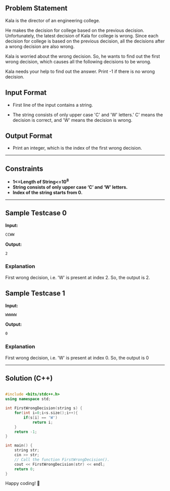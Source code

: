 ## Problem Statement

Kala is the director of an engineering college.

He makes the decision for college based on the previous decision. Unfortunately, the latest decision of Kala for college is wrong. Since each decision for college is based on the previous decision, all the decisions after a wrong decision are also wrong.

Kala is worried about the wrong decision. So, he wants to find out the first wrong decision, which causes all the following decisions to be wrong.

Kala needs your help to find out the answer. Print -1 if there is no wrong decision.

## Input Format

- First line of the input contains a string.

- The string consists of only upper case 'C' and 'W' letters.' C' means the decision is correct, and 'W' means the decision is wrong.

## Output Format

- Print an integer, which is the index of the first wrong decision.

---

## Constraints

- **1<=Length of String<=10<sup>8</sup>**
- **String consists of only upper case ‘C’ and ‘W’ letters.**
- **Index of the string starts from 0.**

---

## Sample Testcase 0

**Input:**
```bash
CCWW
```

**Output:**
```bash
2
```

### Explanation

First wrong decision, i.e. 'W' is present at index 2. So, the output is 2.

## Sample Testcase 1

**Input:**
```bash
WWWWW
```

**Output:**
```bash
0
```

### Explanation

First wrong decision, i.e. 'W' is present at index 0. So, the output is 0

---

## Solution (C++)

```cpp

#include <bits/stdc++.h>
using namespace std;

int FirstWrongDecision(string s) {
    for(int i=0;i<s.size();i++){
        if(s[i] == 'W')
            return i;
    }
    return -1;
}

int main() {
    string str;
    cin >> str;
    // Call the function FirstWrongDecision().
    cout << FirstWrongDecision(str) << endl;
    return 0;
}

```


Happy coding! 🚀
